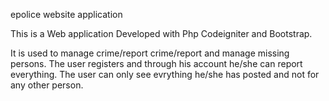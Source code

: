 epolice website application

This is a Web application Developed with Php Codeigniter and Bootstrap.

It is used to manage crime/report crime/report and manage missing persons.
The user registers and through his account he/she can report everything.
The user can only see evrything he/she has posted and not for any other person.

